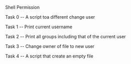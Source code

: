 Shell Permission

Task 0 -- A script toa different change user

Task 1 -- Print current username

Task 2 -- Print all groups including that of the current user

Task 3 -- Change owner of file to new user

Task 4 -- A script that create an empty file


